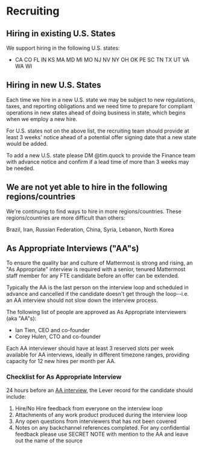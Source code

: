 # Recruiting

## Hiring in existing U.S. States

We support hiring in the following U.S. states:

* CA CO FL IN KS MA MD MI MO NJ NV NY OH OK PE SC TN TX UT VA WA WI

## Hiring in new U.S. States

Each time we hire in a new U.S. state we may be subject to new regulations, taxes, and reporting obligations and we need time to prepare for compliant operations in new states ahead of doing business in state, which begins when we employ a new hire.

For U.S. states not on the above list, the recruiting team should provide at least 3 weeks' notice ahead of a potential offer signing date that a new state would be added.

To add a new U.S. state please DM @tim.quock to provide the Finance team with advance notice and confirm if a lead time of more than 3 weeks may be needed.

## We are not yet able to hire in the following regions/countries

We're continuing to find ways to hire in more regions/countries. These regions/countries are more difficult than others:

Brazil, Iran, Russian Federation, China, Syria, Lebanon, North Korea

## As Appropriate Interviews \("AA"s\)

To ensure the quality bar and culture of Mattermost is strong and rising, an "As Appropriate" interview is required with a senior, tenured Mattermost staff member for any FTE candidate before an offer can be extended.

Typically the AA is the last person on the interview loop and scheduled in advance and cancelled if the candidate doesn't get through the loop--i.e. an AA interview should not slow down the interview process.

The following list of people are approved as As Appropriate interviewers \(aka "AA"s\):

* Ian Tien, CEO and co-founder
* Corey Hulen, CTO and co-founder 

Each AA interviewer should have at least 3 reserved slots per week available for AA interviews, ideally in different timezone ranges, providing capacity for 12 new hires per month per AA.

### Checklist for As Appropriate Interview

24 hours before an [AA interview](recruiting.md#as-appropriate-interviews-aa-s), the Lever record for the candidate should include:

1. Hire/No Hire feedback from everyone on the interview loop
2. Attachments of any work product produced during the interview loop
3. Any open questions from interviewers that has not been covered 
4. Notes on any backchannel references completed. For any confidential feedback please use SECRET NOTE with mention to the AA and leave out the name of the source
